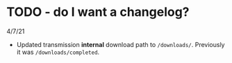 # TODO - do I want a changelog?
4/7/21
- Updated transmission **internal** download path to `/downloads/`.  Previously it was `/downloads/completed`.
